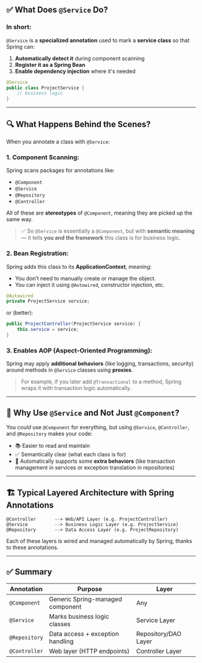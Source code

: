 ## ✅ What Does `@Service` Do?

### In short:

`@Service` is a **specialized annotation** used to mark a **service class** so that Spring can:

1. **Automatically detect it** during component scanning
2. **Register it as a Spring Bean**
3. **Enable dependency injection** where it's needed

```java
@Service
public class ProjectService {
    // business logic
}
```

---

## 🔍 What Happens Behind the Scenes?

When you annotate a class with `@Service`:

### 1. **Component Scanning**:

Spring scans packages for annotations like:

* `@Component`
* `@Service`
* `@Repository`
* `@Controller`

All of these are **stereotypes** of `@Component`, meaning they are picked up the same way.

> ✅ So `@Service` is essentially a `@Component`, but with **semantic meaning** — it tells **you and the framework** this class is for business logic.

### 2. **Bean Registration**:

Spring adds this class to its **ApplicationContext**, meaning:

* You don’t need to manually create or manage the object.
* You can inject it using `@Autowired`, constructor injection, etc.

```java
@Autowired
private ProjectService service;
```

or (better):

```java
public ProjectController(ProjectService service) {
    this.service = service;
}
```

### 3. **Enables AOP (Aspect-Oriented Programming)**:

Spring may apply **additional behaviors** (like logging, transactions, security) around methods in `@Service` classes using **proxies**.

> For example, if you later add `@Transactional` to a method, Spring wraps it with transaction logic automatically.

---

## 🧠 Why Use `@Service` and Not Just `@Component`?

You *could* use `@Component` for everything, but using `@Service`, `@Controller`, and `@Repository` makes your code:

* 📚 Easier to read and maintain
* ✅ Semantically clear (what each class is for)
* 🎯 Automatically supports some **extra behaviors** (like transaction management in services or exception translation in repositories)

---

## 🏗️ Typical Layered Architecture with Spring Annotations

```
@Controller       --> Web/API Layer (e.g. ProjectController)
@Service          --> Business Logic Layer (e.g. ProjectService)
@Repository       --> Data Access Layer (e.g. ProjectRepository)
```

Each of these layers is wired and managed automatically by Spring, thanks to these annotations.

---

## ✅ Summary

| Annotation    | Purpose                          | Layer                |
| ------------- | -------------------------------- | -------------------- |
| `@Component`  | Generic Spring-managed component | Any                  |
| `@Service`    | Marks business logic classes     | Service Layer        |
| `@Repository` | Data access + exception handling | Repository/DAO Layer |
| `@Controller` | Web layer (HTTP endpoints)       | Controller Layer     |

